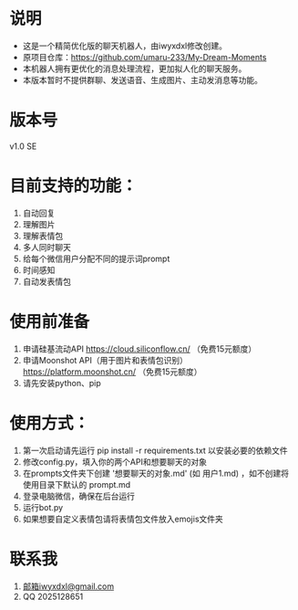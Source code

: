 # 说明
- 这是一个精简优化版的聊天机器人，由iwyxdxl修改创建。
- 原项目仓库：https://github.com/umaru-233/My-Dream-Moments
- 本机器人拥有更优化的消息处理流程，更加拟人化的聊天服务。
- 本版本暂时不提供群聊、发送语音、生成图片、主动发消息等功能。

# 版本号
v1.0 SE

# 目前支持的功能：
1. 自动回复
2. 理解图片
3. 理解表情包
4. 多人同时聊天
5. 给每个微信用户分配不同的提示词prompt
6. 时间感知
7. 自动发表情包

# 使用前准备
1. 申请硅基流动API https://cloud.siliconflow.cn/ （免费15元额度）
2. 申请Moonshot API（用于图片和表情包识别）https://platform.moonshot.cn/ （免费15元额度）
3. 请先安装python、pip

# 使用方式：
1. 第一次启动请先运行 pip install -r requirements.txt 以安装必要的依赖文件
2. 修改config.py，填入你的两个API和想要聊天的对象
3. 在prompts文件夹下创建 '想要聊天的对象.md' (如 用户1.md) ，如不创建将使用目录下默认的 prompt.md
4. 登录电脑微信，确保在后台运行
5. 运行bot.py
6. 如果想要自定义表情包请将表情包文件放入emojis文件夹

# 联系我
1. 邮箱iwyxdxl@gmail.com
2. QQ 2025128651
